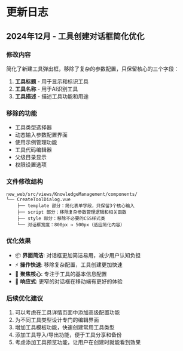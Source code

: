 # 更新日志

## 2024年12月 - 工具创建对话框简化优化

### 修改内容
简化了新建工具弹出框，移除了复杂的参数配置，只保留核心的三个字段：

1. **工具标题** - 用于显示和标识工具
2. **工具名称** - 用于AI识别工具 
3. **工具描述** - 描述工具功能和用途

### 移除的功能
- 工具类型选择器
- 动态输入参数配置界面
- 使用示例管理功能  
- 工具代码编辑器
- 父级目录显示
- 权限设置选项

### 文件修改结构
```
new_web/src/views/KnowledgeManagement/components/
└── CreateToolDialog.vue
    ├── template 部分：简化表单字段，只保留3个核心输入
    ├── script 部分：移除复杂参数管理逻辑和相关函数
    ├── style 部分：移除不必要的CSS样式类
    └── 对话框宽度：800px → 500px（适应简化内容）
```

### 优化效果
- 📦 **界面简洁**: 对话框更加简洁易用，减少用户认知负担
- ⚡ **操作快速**: 移除复杂配置，工具创建更加快速
- 🎯 **聚焦核心**: 专注于工具的基本信息配置
- 📱 **响应式**: 更窄的对话框在移动端有更好的体验

### 后续优化建议
1. 可以考虑在工具详情页面中添加高级配置功能
2. 为不同工具类型设计专门的编辑界面
3. 增加工具模板功能，快速创建常用工具类型
4. 添加工具导入/导出功能，便于工具分享和备份
5. 考虑添加工具预览功能，让用户在创建时就能看到效果
